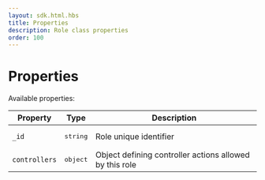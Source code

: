 ```yaml
---
layout: sdk.html.hbs
title: Properties
description: Role class properties
order: 100
---
```


# Properties

Available properties:

| Property | Type | Description |
|--- |--- |--- |
| `_id` | <pre>string</pre> | Role unique identifier |
| `controllers` | <pre>object</pre> | Object defining controller actions allowed by this role |
